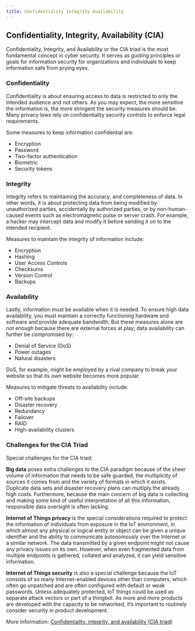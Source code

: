 ```yaml
---
title: Confidentiality Integrity Availability
---
```

## Confidentiality, Integrity, Availability (CIA)
Confidentiality, Integrity, and Availability or the CIA triad is the most fundamental concept in cyber security. It serves as guiding principles or goals for information security for organizations and individuals to keep information safe from prying eyes.

### Confidentiality
Confidentiality is about ensuring access to data is restricted to only the intended audience and not others. As you may expect, the more sensitive the information is, the more stringent the security measures should be.  Many privacy laws rely on confidentiality security controls to enforce legal requirements.

Some measures to keep information confidential are:
- Encryption
- Password
- Two-factor authentication
- Biometric
- Security tokens

### Integrity
Integrity refers to maintaining the accuracy, and completeness of data. In other words, it is about protecting data from being modified by unauthorized parties, accidentally by authorized parties, or by non-human-caused events such as electromagnetic pulse or server crash. For example, a hacker may intercept data and modify it before sending it on to the intended recipient.

Measures to maintain the integrity of information include:
- Encryption
- Hashing 
- User Access Controls
- Checksums
- Version Control
- Backups

### Availability
Lastly, information must be available when it is needed. To ensure high data availability, you must maintain a correctly functioning hardware and software and provide adequate bandwidth. But these measures alone are not enough because there are external forces at play; data availability can further be compromised by:
- Denial of Service (DoS)
- Power outages
- Natural disasters

DoS, for example, might be employed by a rival company to break your website so that its own website becomes more popular. 

Measures to mitigate threats to availability include:
- Off-site backups
- Disaster recovery
- Redundancy
- Failover
- RAID
- High-availability clusters

### Challenges for the CIA Triad

Special challenges for the CIA triad:

**Big data** poses extra challenges to the CIA paradigm because of the sheer volume of information that needs to be safe guarded, the multiplicity of sources it comes from and the variety of formats in which it exists. Duplicate data sets and disaster recovery plans can multiply the already high costs. Furthermore, because the main concern of big data is collecting and making some kind of useful interpretation of all this information, responsible data oversight is often lacking. 

**Internet of Things privacy** is the special considerations required to protect the information of individuals from exposure in the IoT environment, in which almost any physical or logical entity or object can be given a unique identifier and the ability to communicate autonomously over the Internet or a similar network. The data transmitted by a given endpoint might not cause any privacy issues on its own. However, when even fragmented data from multiple endpoints is gathered, collated and analyzed, it can yield sensitive information. 

**Internet of Things security** is also a special challenge because the IoT consists of so many Internet-enabled devices other than computers, which often go unpatched and are often configured with default or weak passwords. Unless adequately protected, IoT things could be used as separate attack vectors or part of a thingbot. As more and more products are developed with the capacity to be networked, it’s important to routinely consider security in product development.  

More Information: [Confidentiality, integrity, and availability (CIA triad)](http://whatis.techtarget.com/definition/Confidentiality-integrity-and-availability-CIA)
